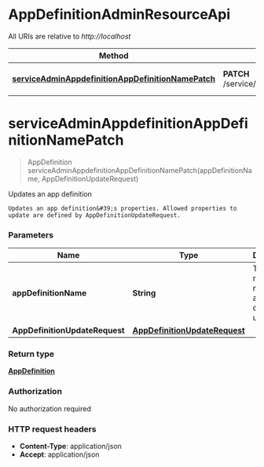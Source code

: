# AppDefinitionAdminResourceApi

All URIs are relative to *http://localhost*

| Method | HTTP request | Description |
|------------- | ------------- | -------------|
| [**serviceAdminAppdefinitionAppDefinitionNamePatch**](AppDefinitionAdminResourceApi.md#serviceAdminAppdefinitionAppDefinitionNamePatch) | **PATCH** /service/admin/appdefinition/{appDefinitionName} | Updates an app definition |


<a name="serviceAdminAppdefinitionAppDefinitionNamePatch"></a>
# **serviceAdminAppdefinitionAppDefinitionNamePatch**
> AppDefinition serviceAdminAppdefinitionAppDefinitionNamePatch(appDefinitionName, AppDefinitionUpdateRequest)

Updates an app definition

    Updates an app definition&#39;s properties. Allowed properties to update are defined by AppDefinitionUpdateRequest.

### Parameters

|Name | Type | Description  | Notes |
|------------- | ------------- | ------------- | -------------|
| **appDefinitionName** | **String**| The K8S resource name of the app definition to update. | [default to null] |
| **AppDefinitionUpdateRequest** | [**AppDefinitionUpdateRequest**](../Models/AppDefinitionUpdateRequest.md)|  | |

### Return type

[**AppDefinition**](../Models/AppDefinition.md)

### Authorization

No authorization required

### HTTP request headers

- **Content-Type**: application/json
- **Accept**: application/json

